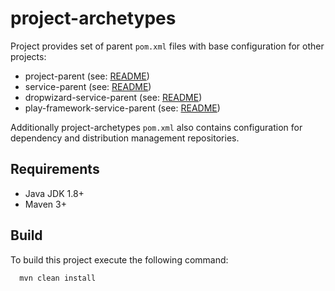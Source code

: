 project-archetypes
========

Project provides set of parent `pom.xml` files with base configuration for other projects:

 * project-parent (see: [README](project-parent))
 * service-parent (see: [README](service-parent))
 * dropwizard-service-parent (see: [README](dropwizard-service-parent))
 * play-framework-service-parent (see: [README](play-framework-service-parent))

Additionally project-archetypes `pom.xml` also contains configuration for dependency and distribution management repositories.

## Requirements

 * Java JDK 1.8+
 * Maven 3+

## Build

To build this project execute the following command:

```bash
  mvn clean install
```